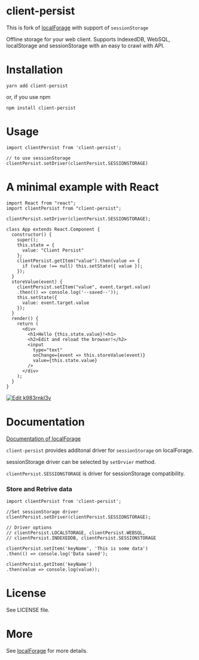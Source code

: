 # client-persist
This is fork of [localForage](https://github.com/localForage/localForage) with support of ```sessionStorage```

Offline storage for your web client. Supports IndexedDB, WebSQL, localStorage and sessionStorage with an easy to crawl with API.
# Installation
```
yarn add client-persist
```
or, if you use npm
```
npm install client-persist
```
# Usage
```
import clientPersist from 'client-persist';

// to use sessionStorage
clientPersist.setDriver(clientPersist.SESSIONSTORAGE)
```
# A minimal example with React
```
import React from "react";
import clientPersist from "client-persist";

clientPersist.setDriver(clientPersist.SESSIONSTORAGE);

class App extends React.Component {
  constructor() {
    super();
    this.state = {
      value: "Client Persist"
    };
    clientPersist.getItem("value").then(value => {
      if (value !== null) this.setState({ value });
    });
  }
  storeValue(event) {
    clientPersist.setItem("value", event.target.value)
    .then(() => console.log('--saved--'));
    this.setState({
      value: event.target.value
    });
  }
  render() {
    return (
      <div>
        <h1>Hello {this.state.value}!<h1>
        <h2>Edit and reload the browser!</h2>
        <input
          type="text"
          onChange={event => this.storeValue(event)}
          value={this.state.value}
        />
      </div>
    );
  }
}
```
[![Edit k983rnkl3v](https://codesandbox.io/static/img/play-codesandbox.svg)](https://codesandbox.io/s/k983rnkl3v)

# Documentation
[Documentation of localForage](https://localforage.github.io/localForage)

```client-persist``` provides additonal driver for ```sessionStorage``` on localForage.

sessionStorage driver can be selected by ```setDrvier``` method.

```clientPersist.SESSIONSTORAGE``` is driver for sessionStorage compatibility.
### Store and Retrive data
```
import clientPersist from 'client-persist';

//Set sessionStorage driver
clientPersist.setDriver(clientPersist.SESSIONSTORAGE);

// Driver options
// clientPersist.LOCALSTORAGE, clientPersist.WEBSQL,
// clientPersist.INDEXEDDB, clientPersist.SESSIONSTORAGE

clientPersist.setItem('keyName', 'This is some data')
.then(() => console.log('Data saved');

clientPersist.getItem('keyName')
.then(value => console.log(value));
```
# License
See LICENSE file.

# More
See [localForage](https://github.com/localForage/localForage) for more details.
